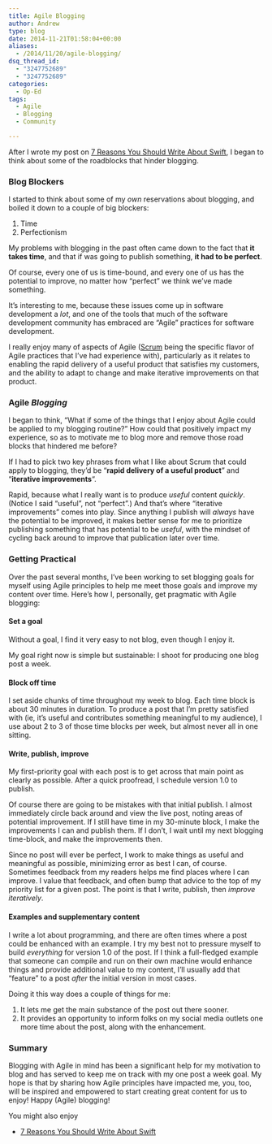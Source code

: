 ```yaml
---
title: Agile Blogging
author: Andrew
type: blog
date: 2014-11-21T01:58:04+00:00
aliases:
  - /2014/11/20/agile-blogging/
dsq_thread_id:
  - "3247752689"
  - "3247752689"
categories:
  - Op-Ed
tags:
  - Agile
  - Blogging
  - Community

---
```

After I wrote my post on [7 Reasons You Should Write About Swift][1], I began to think about some of the roadblocks that hinder blogging.

### Blog Blockers

I started to think about some of my _own_ reservations about blogging, and boiled it down to a couple of big blockers:

  1. Time
  2. Perfectionism

My problems with blogging in the past often came down to the fact that **it takes time**, and that if was going to publish something, **it had to be perfect**.

Of course, every one of us is time-bound, and every one of us has the potential to improve, no matter how &#8220;perfect&#8221; we think we&#8217;ve made something.

It&#8217;s interesting to me, because these issues come up in software development a _lot_, and one of the tools that much of the software development community has embraced are &#8220;Agile&#8221; practices for software development.

I really enjoy many of aspects of Agile ([Scrum][2] being the specific flavor of Agile practices that I&#8217;ve had experience with), particularly as it relates to enabling the rapid delivery of a useful product that satisfies my customers, and the ability to adapt to change and make iterative improvements on that product.

### Agile _Blogging_

I began to think, &#8220;What if some of the things that I enjoy about Agile could be applied to my blogging routine?&#8221; How could that positively impact my experience, so as to motivate me to blog more and remove those road blocks that hindered me before?

If I had to pick two key phrases from what I like about Scrum that could apply to blogging, they&#8217;d be &#8220;**rapid delivery of a useful product**&#8221; and &#8220;**iterative improvements**&#8220;.

Rapid, because what I really want is to produce _useful_ content _quickly_. (Notice I said &#8220;useful&#8221;, not &#8220;perfect&#8221;.) And that&#8217;s where &#8220;iterative improvements&#8221; comes into play. Since anything I publish will _always_ have the potential to be improved, it makes better sense for me to prioritize publishing something that has potential to be _useful_, with the mindset of cycling back around to improve that publication later over time.

### Getting Practical

Over the past several months, I&#8217;ve been working to set blogging goals for myself using Agile principles to help me meet those goals and improve my content over time. Here&#8217;s how I, personally, get pragmatic with Agile blogging:

#### Set a goal

Without a goal, I find it very easy to not blog, even though I enjoy it.

My goal right now is simple but sustainable: I shoot for producing one blog post a week.

#### Block off time

I set aside chunks of time throughout my week to blog. Each time block is about 30 minutes in duration. To produce a post that I&#8217;m pretty satisfied with (ie, it&#8217;s useful and contributes something meaningful to my audience), I use about 2 to 3 of those time blocks per week, but almost never all in one sitting.

#### Write, publish, improve

My first-priority goal with each post is to get across that main point as clearly as possible. After a quick proofread, I schedule version 1.0 to publish.

Of course there are going to be mistakes with that initial publish. I almost immediately circle back around and view the live post, noting areas of potential improvement. If I still have time in my 30-minute block, I make the improvements I can and publish them. If I don&#8217;t, I wait until my next blogging time-block, and make the improvements then.

Since no post will ever be perfect, I work to make things as useful and meaningful as possible, minimizing error as best I can, of course. Sometimes feedback from my readers helps me find places where I can improve. I value that feedback, and often bump that advice to the top of my priority list for a given post. The point is that I write, publish, then _improve iteratively_.

#### Examples and supplementary content

I write a lot about programming, and there are often times where a post could be enhanced with an example. I try my best not to pressure myself to build _everything_ for version 1.0 of the post. If I think a full-fledged example that someone can compile and run on their own machine would enhance things and provide additional value to my content, I&#8217;ll usually add that &#8220;feature&#8221; to a post _after_ the initial version in most cases.

Doing it this way does a couple of things for me:  
1. It lets me get the main substance of the post out there sooner.  
2. It provides an opportunity to inform folks on my social media outlets one more time about the post, along with the enhancement.

### Summary

Blogging with Agile in mind has been a significant help for my motivation to blog and has served to keep me on track with my one post a week goal. My hope is that by sharing how Agile principles have impacted me, you, too, will be inspired and empowered to start creating great content for us to enjoy! Happy (Agile) blogging!

<div class="related-posts">
  You might also enjoy</p> 
  
  <ul>
    <li>
      <a href="http://www.andrewcbancroft.com/2014/10/23/7-reasons-you-should-write-about-swift/" title="7 Reasons You Should Write About Swift">7 Reasons You Should Write About Swift</a>
    </li>
  </ul>
</div>

 [1]: http://www.andrewcbancroft.com/2014/10/23/7-reasons-you-should-write-about-swift/ "7 Reasons You Should Write About Swift"
 [2]: http://www.scrum.org